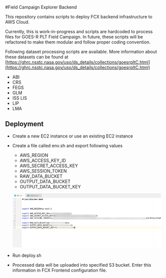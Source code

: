 #Field Campaign Explorer Backend 

This repository contains scripts to deploy FCX backend infrastructure to AWS Cloud.

Currently, this is work-in-progress and scripts are hardcoded to process files for GOES-R PLT Field Campaign. In future, these scripts will be refactored to make them modular and follow proper coding convention.

Following dataset processing scripts are available. More information about these datasets can be found at [https://ghrc.nsstc.nasa.gov/uso/ds_details/collections/goesrpltC.html](https://ghrc.nsstc.nasa.gov/uso/ds_details/collections/goesrpltC.html)


* ABI
* CRS
* FEGS
* GLM
* ISS LIS
* LIP
* LMA

## Deployment

* Create a new EC2 instance or use an existing EC2 instance
* Create a file called env.sh and export following values
    * AWS_REGION
    * AWS_ACCESS_KEY_ID
    * AWS_SECRET_ACCESS_KEY
    * AWS_SESSION_TOKEN
    * RAW_DATA_BUCKET
    * OUTPUT_DATA_BUCKET
    * OUTPUT_DATA_BUCKET_KEY
    
    ![environmental variables](images/env.png)
* Run deploy.sh
* Processed data will be uploaded into specified S3 bucket. Enter this information in FCX Frontend configuration file.